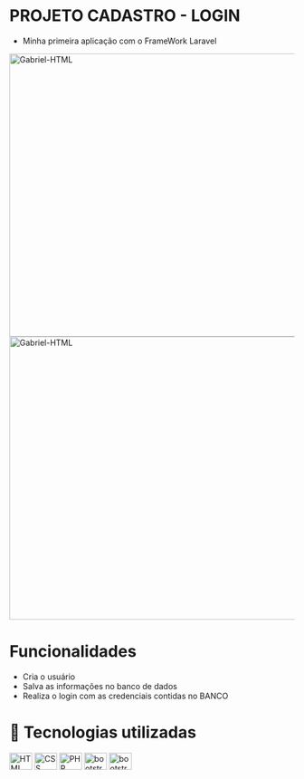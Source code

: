 # PROJETO CADASTRO - LOGIN 
- Minha primeira aplicação com o FrameWork Laravel

<img align="center" alt="Gabriel-HTML" height="500" width="1000" src="https://user-images.githubusercontent.com/85001629/189488601-c551ef7f-26f0-42db-8d9d-2fee99b2aef8.png">

<img align="center" alt="Gabriel-HTML" height="500" width="1000" src="https://user-images.githubusercontent.com/85001629/189488602-3572f829-e248-47fb-871e-f9e990a5508a.png">

# Funcionalidades
  - Cria o usuário
  - Salva as informações no banco de dados
  - Realiza o login com as credenciais contidas no BANCO

# 💼 Tecnologias utilizadas

<div>
<img align="center" alt="HTML" height="30" width="40" src="https://cdn.jsdelivr.net/gh/devicons/devicon/icons/html5/html5-plain.svg">
<img align="center" alt="CSS" height="30" width="40" src="https://cdn.jsdelivr.net/gh/devicons/devicon/icons/css3/css3-plain.svg">
<img align="center" alt="PHP" height="30" width="40" src="https://cdn.jsdelivr.net/gh/devicons/devicon/icons/php/php-plain.svg">
<img align="center" alt="bootstrap" height="30" width="40" src="https://cdn.jsdelivr.net/gh/devicons/devicon/icons/bootstrap/bootstrap-plain.svg">
<img align="center" alt="bootstrap" height="30" width="40" src="https://cdn.jsdelivr.net/gh/devicons/devicon/icons/laravel/laravel-plain.svg" />
          
</div>
